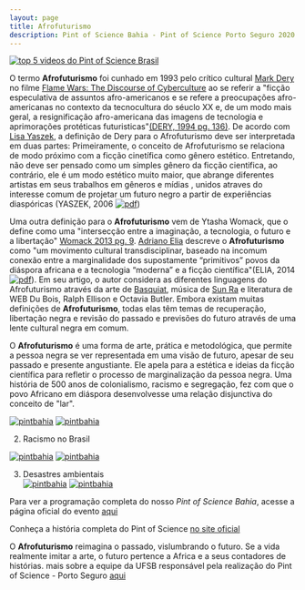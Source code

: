 ```yaml
---
layout: page
title: Afrofuturismo
description: Pint of Science Bahia - Pint of Science Porto Seguro 2020 coordenador professor doutor Francisco de Assis Nascimento Junior
---
```


[![top 5 videos do Pint of Science Brasil][milestone]][link_canal_pint]


O termo **Afrofuturismo** foi cunhado em 1993 pelo crítico cultural [Mark Dery](https://en.wikipedia.org/wiki/Mark_Dery) no filme [Flame Wars: The Discourse of Cyberculture](https://www.wired.com/1995/01/flame-wars/) ao se referir a "ficção especulativa de assuntos afro-americanos e se refere a preocupações afro-americanas no contexto da tecnocultura do séuclo XX e, de um modo mais geral, a resignificação afro-americana das imagens de tecnologia e aprimorações protéticas futuristicas"[(DERY, 1994 pg. 136)](https://www.jstor.org/stable/20719430?seq=1). De acordo com [Lisa Yaszek](https://www.iac.gatech.edu/people/faculty/yaszek), a definição de Dery para o Afrofuturismo deve ser interpretada em duas partes:
Primeiramente, o conceito de Afrofuturismo se relaciona de modo próximo com a ficção cinetífica como gênero estético. Entretando, não deve ser pensado como um simples gênero da ficção cientifica, ao contrário, ele é um modo estético muito maior, que abrange diferentes artistas em seus trabalhos em gêneros e mídias , unidos atraves do interesse comum de projetar um futuro negro a partir de experiências diaspóricas (YASZEK, 2006 [![pdf](icons16/pdf-icon.png)](https://itxesco.github.io/assets/afrofuturismo/Afrofuturism_science_fiction_and_the_his.pdf))

Uma outra definição para o **Afrofuturismo** vem de Ytasha Womack, que o define como uma "intersecção entre a imaginação, a tecnologia, o futuro e a libertação" [Womack 2013 pg. 9](https://www.chicagoreviewpress.com/afrofuturism-products-9781613747964.php). [Adriano Elia](https://host.uniroma3.it/docenti/elia/) descreve o **Afrofuturismo** como "um movimento cultural transdisciplinar, baseado na incomum conexão  entre a marginalidade dos supostamente “primitivos” povos da diáspora africana e a tecnologia “moderna” e a ficção científica"(ELIA, 2014 [![pdf](icons16/pdf-icon.png)](https://itxesco.github.io/assets/afrofuturismo/The_Languages_of_Afrofuturism.pdf)). Em seu artigo, o autor considera as diferentes linguagens do Afrofuturismo através da arte de [Basquiat](https://www.guiadasartes.com.br/jean-michel-basquiat/biografia), música de [Sun Ra](http://www.sunraarkestra.com) e literatura de WEB Du Bois, Ralph Ellison e Octavia Butler. Embora existam muitas definições de **Afrofuturismo**, todas elas têm temas de recuperação, libertação negra e revisão do passado e previsões do futuro através de uma lente cultural negra em comum.

O **Afrofuturismo** é uma forma de arte, prática e metodológica, que permite a pessoa negra se ver representada em uma visão de futuro, apesar de seu passado e presente angustiante. Ele apela para a estética e ideias da ficção científica para refletir o processo de marginalização da pessoa negra.
Uma história de 500 anos de colonialismo, racismo e segregação, fez com que o povo Africano em diáspora desenvolvesse uma relação disjunctiva do conceito de "lar".


[![pintbahia][blackpanther]][link_canal_pint] [![pintbahia][mesa01]][link_canal_pint]  

2) Racismo no Brasil  

[![pintbahia][pre02]][link_canal_pint] [![pintbahia][mesa02]][link_canal_pint]  

3) Desastres ambientais  
[![pintbahia][pre03]][link_canal_pint] [![pintbahia][mesa03]][link_canal_pint]  

Para ver a programação completa do nosso _Pint of Science Bahia_, acesse a página oficial do evento [aqui](https://pintofscience.com.br/events/porto-seguro)

Conheça a história completa do Pint of Science [no site oficial](https://pintofscience.com.br/historia/)

O **Afrofuturismo** reimagina o passado, vislumbrando o futuro. Se a vida realmente imitar a arte, o futuro pertence a Africa e a seus contadores de histórias.
 mais sobre a equipe da UFSB responsável pela realização do Pint of Science - Porto Seguro [aqui](https://pintofscience.com.br/equipe/Porto%20Seguro)


[milestone]: https://itxesco.github.io/assets/figuras/afro/milestone.jpeg  
[link_canal_pint]: https://www.youtube.com/channel/UCEq25HBY940kEE497ob83Pw "vídeos mais assistidos no Pint of Science Brasil - Bahia em 5 lugar"  
[blade]: https://itxesco.github.io/assets/figuras/pintofscience/pintbahia.jpeg "divulgação do Pint of Science BAHIA"  
[blackpanther]:https://itxesco.github.io/assets/figuras/pintofscience/pint_0809_pre.jpeg "pré-evento do primeiro dia"  
[mesa01]: https://itxesco.github.io/assets/figuras/pintofscience/pint_0809_principal.jpeg "mesa principal - primeiro dia"  
[pre02]: https://itxesco.github.io/assets/figuras/pintofscience/pint_0909_pre.jpeg "pré-evento do segundo dia"  
[mesa02]: https://itxesco.github.io/assets/figuras/pintofscience/pint_0909_principal.jpeg "mesa principal - segundo dia"  
[pre03]: https://itxesco.github.io/assets/figuras/pintofscience/pint_1009_pre.jpeg "pré-evento do terceiro dia"  
[mesa03]: https://itxesco.github.io/assets/figuras/pintofscience/pint_1009_principal.jpeg "mesa principal - terceiro dia"  
